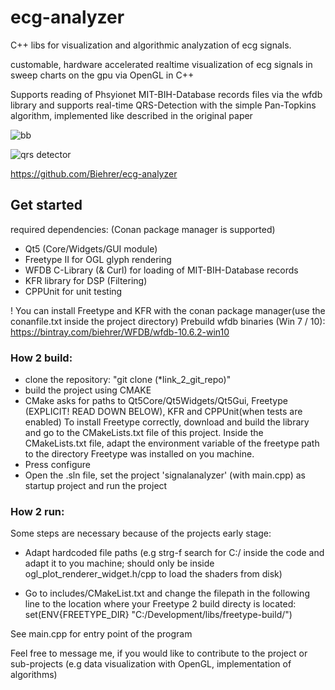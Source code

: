 
# ecg-analyzer
C++ libs for visualization and algorithmic analyzation of ecg signals.

customable, hardware accelerated realtime visualization of ecg signals in sweep charts on the gpu via OpenGL in C++

Supports reading of Phsyionet MIT-BIH-Database records files via the wfdb library and supports real-time QRS-Detection with the simple Pan-Topkins algorithm, implemented like described in the original paper

![bb](https://user-images.githubusercontent.com/44288843/82672250-67b55b00-9c40-11ea-8014-09ff70e12b38.png)

![qrs detector](https://user-images.githubusercontent.com/44288843/96221845-861f4880-0f8b-11eb-818a-eee13710c80e.png)

https://github.com/Biehrer/ecg-analyzer
## Get started

required dependencies:
 (Conan package manager is supported)
- Qt5 (Core/Widgets/GUI module)
- Freetype II for OGL glyph rendering
- WFDB C-Library (& Curl) for loading of MIT-BIH-Database records
- KFR library for DSP (Filtering)
- CPPUnit for unit testing

! You can install Freetype and KFR with the conan package manager(use the conanfile.txt inside the project directory)
Prebuild wfdb binaries (Win 7 / 10): https://bintray.com/biehrer/WFDB/wfdb-10.6.2-win10

### How 2 build:

- clone the repository: "git clone (*link_2_git_repo)"
- build the project using CMAKE 
- CMake asks for paths to Qt5Core/Qt5Widgets/Qt5Gui, Freetype (EXPLICIT! READ DOWN BELOW), KFR and CPPUnit(when tests are enabled)
To install Freetype correctly, download and build the library and go to the CMakeLists.txt file of this project.
Inside the CMakeLists.txt file, adapt the environment variable of the freetype path to the directory Freetype was installed on you machine.
- Press configure
- Open the .sln file, set the project 'signalanalyzer' (with main.cpp) as startup project and run the project

### How 2 run:
Some steps are necessary because of the projects early stage:

- Adapt hardcoded file paths (e.g strg-f search for C:/ inside the code and adapt it to you machine; should only be inside ogl_plot_renderer_widget.h/cpp to load the shaders from disk)

- Go to includes/CMakeList.txt and change the filepath in the following line to the location where your Freetype 2 build directy is located:
set(ENV{FREETYPE_DIR} "C:/Development/libs/freetype-build/")

See main.cpp for entry point of the program

Feel free to message me, if you would like to contribute to the project or sub-projects (e.g data visualization with OpenGL, implementation of algorithms)
